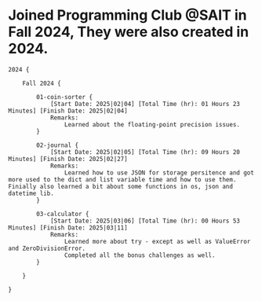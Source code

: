 # Joined Programming Club @SAIT in Fall 2024, They were also created in 2024.

    2024 {

        Fall 2024 {
      
            01-coin-sorter {
                [Start Date: 2025|02|04] [Total Time (hr): 01 Hours 23 Minutes] [Finish Date: 2025|02|04] 
                Remarks:
                    Learned about the floating-point precision issues.
            }
    
            02-journal {
                [Start Date: 2025|02|05] [Total Time (hr): 09 Hours 20 Minutes] [Finish Date: 2025|02|27] 
                Remarks:
                    Learned how to use JSON for storage persitence and got more used to the dict and list variable time and how to use them. Finially also learned a bit about some functions in os, json and datetime lib.
            }
    
            03-calculator {
                [Start Date: 2025|03|06] [Total Time (hr): 00 Hours 53 Minutes] [Finish Date: 2025|03|11]
                Remarks:
                    Learned more about try - except as well as ValueError and ZeroDivisionError.
                    Completed all the bonus challenges as well.
            }

        }
        
    }